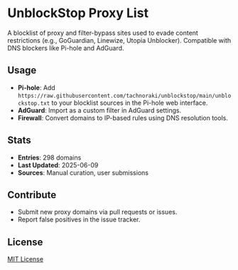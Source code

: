 # UnblockStop Proxy List

A blocklist of proxy and filter-bypass sites used to evade content restrictions (e.g., GoGuardian, Linewize, Utopia Unblocker). Compatible with DNS blockers like Pi-hole and AdGuard.

## Usage

- **Pi-hole**: Add `https://raw.githubusercontent.com/tachnoraki/unblockstop/main/unblockstop.txt` to your blocklist sources in the Pi-hole web interface.
- **AdGuard**: Import as a custom filter in AdGuard settings.
- **Firewall**: Convert domains to IP-based rules using DNS resolution tools.

## Stats

- **Entries**: 298 domains
- **Last Updated**: 2025-06-09
- **Sources**: Manual curation, user submissions

## Contribute

- Submit new proxy domains via pull requests or issues.
- Report false positives in the issue tracker.

## License

[MIT License](LICENSE)
